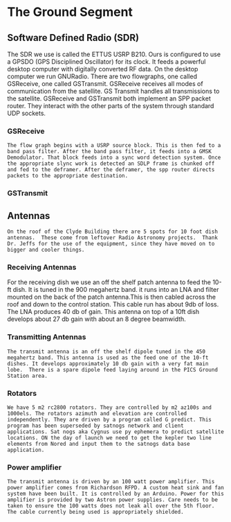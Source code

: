 # The Ground Segment

## Software Defined Radio (SDR)
The SDR we use is called the ETTUS USRP B210. Ours is configured to use a GPSDO (GPS Disciplined Oscillator) for its clock. It feeds a powerful desktop computer with digitally converted RF data. On the desktop computer we run GNURadio. There are two flowgraphs, one called GSReceive, one called GSTransmit. GSReceive receives all modes of communication from the satellite. GS Transmit handles all transmissions to the satellite. GSReceive and GSTransmit both implement an SPP packet router. They interact with the other parts of the system through standard UDP sockets. 
### GSReceive
	The flow graph begins with a USRP source block. This is then fed to a band pass filter. After the band pass filter, it feeds into a GMSK Demodulator. That block feeds into a sync word detection system. Once the appropriate slync work is detected an SDLP frame is chunked off and fed to the deframer. After the deframer, the spp router directs packets to the appropriate destination.
### GSTransmit

## Antennas
	On the roof of the Clyde Building there are 5 spots for 10 foot dish antennas.  These come from leftover Radio Astronomy projects.  Thank Dr. Jeffs for the use of the equipment, since they have moved on to bigger and cooler things.
### Receiving Antennas
For the receiving dish we use an off the shelf patch antenna to feed the 10-ft dish. It is tuned in the 900 megahertz band. it runs into an LNA and filter mounted on the back of the patch antenna.This is then cabled across the roof and down to the control station. This cable run has about 9db of loss. The LNA produces 40 db of gain. This antenna on top of a 10ft dish develops about 27 db gain with about an 8 degree beamwidth.
### Transmitting Antennas
	The transmit antenna is an off the shelf dipole tuned in the 450 megahertz band. This antenna is used as the feed one of the 10-ft dishes. It develops approximately 10 db gain with a very fat main lobe.  There is a spare dipole feed laying around in the PICS Ground Station area.
### Rotators 
	We have 5 m2 rc2800 rotators. They are controlled by m2 az100s and 1000els. The rotators azimuth and elevation are controlled independently. They are driven by a program called G predict. This program has been superseded by satnogs network and client applications. Sat nogs aka Cygnus use py ephemera to predict satellite locations. ON the day of launch we need to get the kepler two line elements from Nored and input them to the satnogs data base application. 
### Power amplifier 
	The transmit antenna is driven by an 100 watt power amplifier. This power amplifier comes from Richardson RFPD. A custom heat sink and fan system have been built. It is controlled by an Arduino. Power for this amplifier is provided by two Astron power supplies. Care needs to be taken to ensure the 100 watts does not leak all over the 5th floor. The cable currently being used is appropriately shielded.
